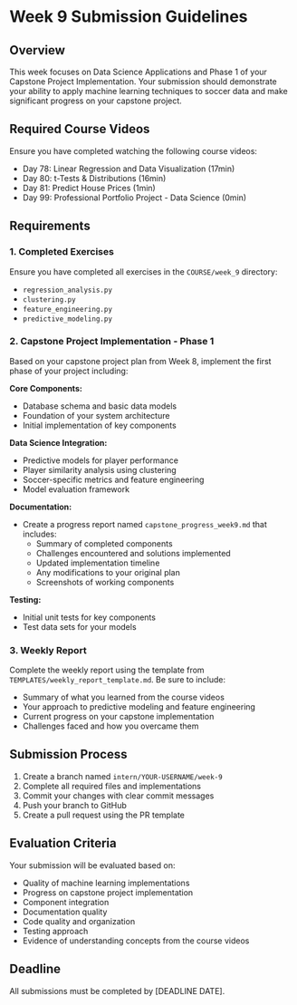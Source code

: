 # Week 9 Submission Guidelines

## Overview
This week focuses on Data Science Applications and Phase 1 of your Capstone Project Implementation. Your submission should demonstrate your ability to apply machine learning techniques to soccer data and make significant progress on your capstone project.

## Required Course Videos
Ensure you have completed watching the following course videos:
- Day 78: Linear Regression and Data Visualization (17min)
- Day 80: t-Tests & Distributions (16min)
- Day 81: Predict House Prices (1min)
- Day 99: Professional Portfolio Project - Data Science (0min)

## Requirements

### 1. Completed Exercises
Ensure you have completed all exercises in the `COURSE/week_9` directory:
- `regression_analysis.py`
- `clustering.py`
- `feature_engineering.py`
- `predictive_modeling.py`

### 2. Capstone Project Implementation - Phase 1
Based on your capstone project plan from Week 8, implement the first phase of your project including:

**Core Components:**
- Database schema and basic data models
- Foundation of your system architecture
- Initial implementation of key components

**Data Science Integration:**
- Predictive models for player performance
- Player similarity analysis using clustering
- Soccer-specific metrics and feature engineering
- Model evaluation framework

**Documentation:**
- Create a progress report named `capstone_progress_week9.md` that includes:
  - Summary of completed components
  - Challenges encountered and solutions implemented
  - Updated implementation timeline
  - Any modifications to your original plan
  - Screenshots of working components

**Testing:**
- Initial unit tests for key components
- Test data sets for your models

### 3. Weekly Report
Complete the weekly report using the template from `TEMPLATES/weekly_report_template.md`. Be sure to include:
- Summary of what you learned from the course videos
- Your approach to predictive modeling and feature engineering
- Current progress on your capstone implementation
- Challenges faced and how you overcame them

## Submission Process

1. Create a branch named `intern/YOUR-USERNAME/week-9`
2. Complete all required files and implementations
3. Commit your changes with clear commit messages
4. Push your branch to GitHub
5. Create a pull request using the PR template

## Evaluation Criteria

Your submission will be evaluated based on:
- Quality of machine learning implementations
- Progress on capstone project implementation
- Component integration
- Documentation quality
- Code quality and organization
- Testing approach
- Evidence of understanding concepts from the course videos

## Deadline
All submissions must be completed by [DEADLINE DATE].